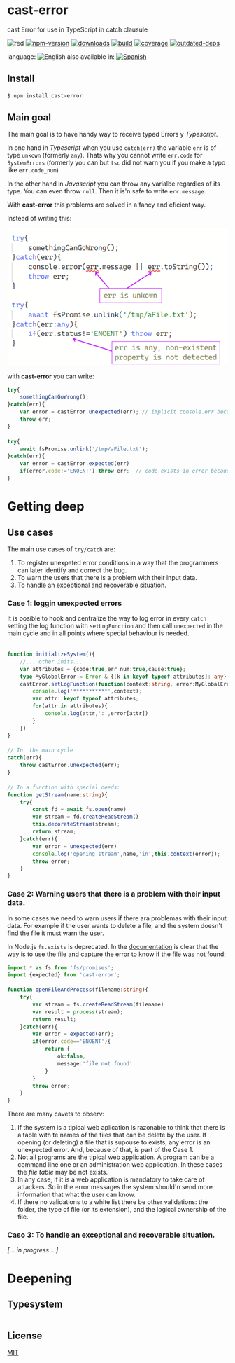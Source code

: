 # cast-error

cast Error for use in TypeScript in catch clausule


![red](https://img.shields.io/badge/stability-designing-red.svg)
[![npm-version](https://img.shields.io/npm/v/cast-error.svg)](https://npmjs.org/package/cast-error)
[![downloads](https://img.shields.io/npm/dm/cast-error.svg)](https://npmjs.org/package/cast-error)
[![build](https://github.com/codenautas/cast-error/actions/workflows/node.js.yml/badge.svg)](https://github.com/codenautas/cast-error/actions/workflows/node.js.yml)
[![coverage](https://img.shields.io/coveralls/codenautas/cast-error/master.svg)](https://coveralls.io/r/codenautas/cast-error)
[![outdated-deps](https://img.shields.io/github/issues-search/codenautas/cast-error?color=9cf&label=outdated-deps&query=is%3Apr%20author%3Aapp%2Fdependabot%20is%3Aopen)](https://github.com/codenautas/cast-error/pulls/app%2Fdependabot)


language: ![English](https://raw.githubusercontent.com/codenautas/multilang/master/img/lang-en.png)
also available in:
[![Spanish](https://raw.githubusercontent.com/codenautas/multilang/master/img/lang-es.png)](LEEME.md)


## Install


```sh
$ npm install cast-error
```


## Main goal

The main goal is to have handy way to receive typed Errors y _Typescript_.

In one hand in _Typescript_ when you use `catch(err)` the variable
`err` is of type `unkown` (formerly `any`). Thats why you cannot
write `err.code` for `SystemErrors` (formerly you can but `tsc`
did not warn you if you make a typo like `err.code_num`)

In the other hand in _Javascript_ you can throw any varialbe
regardles of its type. You can even throw `null`. Then it is'n
safe to write `err.message`.

With **cast-error** this problems are solved in a fancy and eficient
way.

Instead of writing this:


![try{ somethingCanGoWrong(); }catch(err){ console.error(err.message || err.toString()); throw err; } try{ await fsPromise.unlink('/tmp/aFile.txt'); }catch(err){ if(err.code!='ENOENT') throw err; }](doc/catchjs.png)


with **cast-error** you can write:



```ts
try{
    somethingCanGoWrong();
}catch(err){
    var error = castError.unexpected(err); // implicit console.err because is unexpected
    throw err;
}

try{
    await fsPromise.unlink('/tmp/aFile.txt');
}catch(err){
    var error = castError.expected(err)
    if(error.code!='ENOENT') throw err;  // code exists in error because is a SystemError
}
```


# Getting deep


## Use cases

The main use cases of `try/catch` are:

   1. To register unexpeted error conditions in a way that the programmers
   can later identify and correct the bug.
   2. To warn the users that there is a problem with their input data.
   3. To handle an exceptional and recoverable situation.


### Case 1: loggin unexpected errors

It is posible to hook and centralize the way to log error in every `catch`
setting the log function with `setLogFunction` and then call `unexpected`
in the main cycle and in all points where special behaviour is needed.


```ts

function initializeSystem(){
    //... other inits...
    var attributes = {code:true,err_num:true,cause:true};
    type MyGlobalError = Error & {[k in keyof typeof attributes]: any}
    castError.setLogFunction(function(context:string, error:MyGlobalError){
        console.log('***********',context);
        var attr: keyof typeof attributes;
        for(attr in attributes){
            console.log(attr,':',error[attr])
        }
    })
}

// In  the main cycle
catch(err){
    throw castError.unexpected(err);
}

// In a function with special needs:
function getStream(name:string){
    try{
        const fd = await fs.open(name)
        var stream = fd.createReadStream()
        this.decorateStream(stream);
        return stream;
    }catch(err){
        var error = unexpected(err)
        console.log('opening stream',name,'in',this.context(error));
        throw error;
    }
}

```


### Case 2: Warning users that there is a problem with their input data.

In some cases we need to warn users if there ara problemas with their input data.
For example if the user wants to delete a file, and the system doesn't find the file it must warn the user.

In Node.js `fs.exists` is deprecated. In the [documentation](https://nodejs.org/dist/latest-v16.x/docs/api/fs.html#fsexistspath-callback)
is clear that the way is to use the file and capture the error to know if
the file was not found:


```ts
import * as fs from 'fs/promises';
import {expected} from 'cast-error';

function openFileAndProcess(filename:string){
    try{
        var stream = fs.createReadStream(filename)
        var result = process(stream);
        return result;
    }catch(err){
        var error = expected(err);
        if(error.code=='ENOENT'){
            return {
                ok:false,
                message:'file not found'
            }
        }
        throw error;
    }
}
```


There are many cavets to observ:
   1. If the system is a tipical web aplication is razonable to think that
   there is a table with te names of the files that can be delete by the user.
   If opening (or deleting) a file that is supouse to exists, any error is
   an unexpected error. And, because of that, is part of the Case 1.
   2. Not all programs are the tipical web application. A program can be
   a command line one or an administration web application. In these cases
   the _file table_ may be not exists.
   3. In any case, if it is a web application is mandatory to take care of
   attackers. So in the error messages the system should'n send more
   information that what the user can know.
   4. If there no validations to a white list there be other validations:
   the folder, the type of file (or its extension), and the logical ownership of the file.


### Caso 3: To handle an exceptional and recoverable situation.

_[... in progress ...]_




# Deepening

## Typesystem


```ts
```


## License


[MIT](LICENSE)
